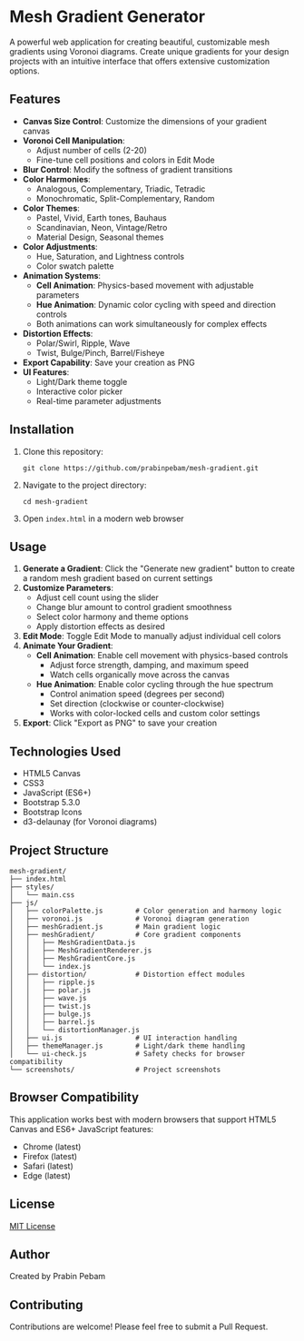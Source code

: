 # Mesh Gradient Generator

A powerful web application for creating beautiful, customizable mesh gradients using Voronoi diagrams. Create unique gradients for your design projects with an intuitive interface that offers extensive customization options.

## Features

- **Canvas Size Control**: Customize the dimensions of your gradient canvas
- **Voronoi Cell Manipulation**:
  - Adjust number of cells (2-20)
  - Fine-tune cell positions and colors in Edit Mode
- **Blur Control**: Modify the softness of gradient transitions
- **Color Harmonies**:
  - Analogous, Complementary, Triadic, Tetradic
  - Monochromatic, Split-Complementary, Random
- **Color Themes**:
  - Pastel, Vivid, Earth tones, Bauhaus
  - Scandinavian, Neon, Vintage/Retro
  - Material Design, Seasonal themes
- **Color Adjustments**:
  - Hue, Saturation, and Lightness controls
  - Color swatch palette
- **Animation Systems**:
  - **Cell Animation**: Physics-based movement with adjustable parameters
  - **Hue Animation**: Dynamic color cycling with speed and direction controls
  - Both animations can work simultaneously for complex effects
- **Distortion Effects**:
  - Polar/Swirl, Ripple, Wave
  - Twist, Bulge/Pinch, Barrel/Fisheye
- **Export Capability**: Save your creation as PNG
- **UI Features**:
  - Light/Dark theme toggle
  - Interactive color picker
  - Real-time parameter adjustments

## Installation

1. Clone this repository:
   ```
   git clone https://github.com/prabinpebam/mesh-gradient.git
   ```
2. Navigate to the project directory:
   ```
   cd mesh-gradient
   ```
3. Open `index.html` in a modern web browser

## Usage

1. **Generate a Gradient**: Click the "Generate new gradient" button to create a random mesh gradient based on current settings
2. **Customize Parameters**:
   - Adjust cell count using the slider
   - Change blur amount to control gradient smoothness
   - Select color harmony and theme options
   - Apply distortion effects as desired
3. **Edit Mode**: Toggle Edit Mode to manually adjust individual cell colors
4. **Animate Your Gradient**:
   - **Cell Animation**: Enable cell movement with physics-based controls
     - Adjust force strength, damping, and maximum speed
     - Watch cells organically move across the canvas
   - **Hue Animation**: Enable color cycling through the hue spectrum
     - Control animation speed (degrees per second)
     - Set direction (clockwise or counter-clockwise)
     - Works with color-locked cells and custom color settings
5. **Export**: Click "Export as PNG" to save your creation

## Technologies Used

- HTML5 Canvas
- CSS3
- JavaScript (ES6+)
- Bootstrap 5.3.0
- Bootstrap Icons
- d3-delaunay (for Voronoi diagrams)

## Project Structure

```
mesh-gradient/
├── index.html
├── styles/
│   └── main.css
├── js/
│   ├── colorPalette.js        # Color generation and harmony logic
│   ├── voronoi.js             # Voronoi diagram generation
│   ├── meshGradient.js        # Main gradient logic
│   ├── meshGradient/          # Core gradient components
│   │   ├── MeshGradientData.js
│   │   ├── MeshGradientRenderer.js
│   │   ├── MeshGradientCore.js
│   │   └── index.js
│   ├── distortion/            # Distortion effect modules
│   │   ├── ripple.js
│   │   ├── polar.js
│   │   ├── wave.js
│   │   ├── twist.js
│   │   ├── bulge.js
│   │   ├── barrel.js
│   │   └── distortionManager.js
│   ├── ui.js                  # UI interaction handling
│   ├── themeManager.js        # Light/dark theme handling
│   └── ui-check.js            # Safety checks for browser compatibility
└── screenshots/               # Project screenshots
```

## Browser Compatibility

This application works best with modern browsers that support HTML5 Canvas and ES6+ JavaScript features:
- Chrome (latest)
- Firefox (latest)
- Safari (latest)
- Edge (latest)

## License

[MIT License](LICENSE)

## Author

Created by Prabin Pebam

## Contributing

Contributions are welcome! Please feel free to submit a Pull Request.
